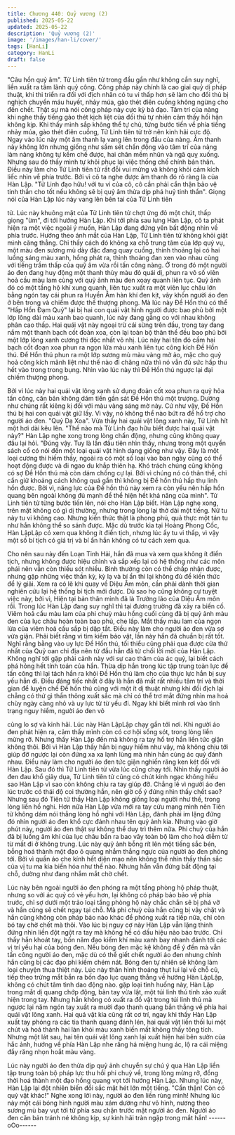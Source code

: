 ```yaml
---
title: Chương 440: Quỷ vương (2)
published: 2025-05-22
updated: 2025-05-22
description: 'Quỷ vương (2)'
image: '/images/han-li/cover/'
tags: [HanLi]
category: HanLi
draft: false
---
```


"Câu hồn quỷ âm".
Tử Linh tiên tử trong đầu gần như không cần suy nghĩ, liền xuất
ra tâm lãnh quỷ công.
Công pháp này chính là cao giai quỷ dị pháp thuật, khi thi triển ra
đối với địch nhân có tu vi thấp hơn sẽ làm cho đối thủ bị nghịch
chuyển máu huyết, nhảy múa, gào thét điên cuồng không ngừng
cho đến chết. Thật sự mà nói công pháp này cực kỳ bá đạo.
Tâm trí của nàng khi nghe thấy tiếng gào thét kịch liệt của đối thủ
tự nhiên cảm thấy hối hận không kịp.
Khi thấy mình sắp không thể tự chủ, từng bước tiến về phía tiếng
nhảy múa, gào thét điên cuồng, Tử Linh tiên tử trở nên kinh hãi
cực độ.
Ngay vào lúc này một âm thanh lạ vang lên trong đầu của nàng.
Âm thanh này không lớn nhưng giống như sầm sét chấn động
vào tâm trí của nàng làm nàng không tự kềm chế được, hai chân
mềm nhũn và ngã quỵ xuống.
Nhưng sau đó thấy mình tự khôi phục lại việc thống chế chính
bản thân. Điều này làm cho Tử Linh tiên tử rất đỗi vui mừng và
không khỏi cảm kích liếc nhìn về phía trước.
Bởi vì cô ta nghe được âm thanh đó rõ ràng là của Hàn Lập.
"Tử Linh đạo hữu! với tu vi của cô, cô cần phải cẩn thận bảo vệ
tinh thần cho tốt nếu không sẽ bị quỷ âm thừa dịp phá huỷ tinh
thần".
Giọng nói của Hàn Lập lúc này vang lên bên tai của Tử Linh tiên

tử.
Lúc này khuông mặt của Tử Linh tiên tử chợt ửng đỏ một chút,
thấp giọng "ừm", đi tới hướng Hàn Lập.
Khi tới phía sau lưng Hàn Lập, cô ta phát hiện ra một việc ngoài ý
muốn, Hàn Lập đang đứng yên bất động nhìn về phía trước.
Hướng theo ánh mắt của Hàn Lập, Tử Linh tiên tử không khỏi giật
mình căng thẳng.
Chỉ thấy cách đó không xa chỗ trung tâm của lớp quỷ vụ, một
màu đen sương mù dày đặc đang quay cuồng, thỉnh thoảng lại có
hai luồng sáng màu xanh, hồng phát ra, thỉnh thoảng đan xen vào
nhau cùng với tiếng trầm thấp của quỹ âm vừa rồi tấn công nàng.
Ở trong đó một người áo đen đang huy động một thanh thùy màu
đỏ quái dị, phun ra vô số viên hoả cầu màu lam cùng với quỷ ảnh
màu đen xoay quanh liên tục.
Quỷ ảnh đó có một tầng hộ khí xung quanh, liên tục xuất ra một
viên lục châu lớn bằng ngón tay cái phun ra Huyền Âm hàn khí
đen kịt, vây khốn người áo đen ở bên trong và chiếm được thế
thượng phong.
Mà lúc này Đề Hồn thú có thể "Hấp Hồn Đạm Quỷ" lại bị hai con
quái vật hình người được bao phủ bởi một lớp lông dài màu xanh
bao quanh, lúc này đang gằng co với nhau không phân cao thấp.
Hai quái vật này ngoại trừ cái sừng trên đầu, trong tay đang nắm
một thanh bạch cốt đoản xoa, còn lại toàn bộ thân thể đều bao
phủ bởi một lớp lông xanh cương thi độc nhất vô nhị. Lúc này hai
tên đó cầm hai bạch cốt đoạn xoa phun ra ngọn lửa màu xanh
liên tục công kích Đề Hồn thú.
Đề Hồn thú phun ra một lớp sương mù màu vàng mờ ảo, mặc
cho quỷ hoả công kích mãnh liệt như thế nào đi chăng nữa thì nó
vẫn đủ sức hấp thu hết vào trong trong bụng.
Nhìn vào lúc này thì Đề Hồn thú ngược lại đại chiếm thượng
phong.

Bởi vì lúc này hai quái vật lông xanh sử dụng đoản cốt xoa phun
ra quỷ hỏa tấn công, căn bản không dám tiến gần sát Đề Hồn thú
một trượng. Dường như chúng rất kiêng kị đối với màu vàng sáng
mờ này.
Cứ như vậy, Đề Hồn thú bị hai con quái vật giữ lấy. Vì vậy, nó
không thể nào bứt ra để hổ trợ cho người áo đen.
"Quỷ Dạ Xoa".
Vừa thấy hai quái vật lông xanh này, Tử Linh hít một hơi dài kêu
lên.
"Thế nào mà Tử Linh đạo hữu biết được hai quái vật này?" Hàn
Lập nghe xong trong lòng chấn động, nhưng cũng không quay
đầu lại hỏi.
"Đúng vậy. Tuy là lần đầu tiên nhìn thấy, nhưng trong một quyển
sách cổ có nói đến một loại quái vật hình dạng giống như vậy.
Đây là một loại cương thi hiếm thấy, ngoài ra có một số loại vào
ban ngày cũng có thể hoạt động được và đi ngao du khắp thiên
hạ. Khó trách chúng cũng không có sợ Đề Hồn thú mà còn dám
chống cự lại. Bởi vì chúng nó có thân thể, chỉ cần giữ khoảng
cách không quá gần thì không bị Đề hồn thú hấp thụ linh hồn
được. Bởi vì, năng lực của Đề hồn thú này xem ra còn yếu nên
hấp hồn quang bên ngoài không đủ mạnh để thể hiện hết khả
năng của mình".
Tử Linh tiên tử từng bước tiến lên, nói cho Hàn Lập biết.
Hàn Lập nghe xong, trên mặt không có gì dị thường, nhưng trong
lòng lại thở dài một tiếng.
Nữ tu này tu vi không cao. Nhưng kiến thức thật là phong phú,
quả thực một tán tu như hắn không thể so sánh được.
Mặc dù trước kia tại Hoàng Phong Cốc, Hàn LậpLập có xem qua
không ít điển tịch, nhưng lúc ấy tu vi thấp, vì vậy một số bí tịch có
giá trị và bí ẩn hắn không có tư cách xem qua.

Cho nên sau này đến Loạn Tinh Hải, hắn đã mua và xem qua
không ít điển tịch, nhưng không được hiệu chỉnh và sắp xếp lại có
hệ thống như các môn phái nên vẫn còn thiếu sót nhiều.
Bình thường còn có thể chấp nhận được, nhưng gặp những việc
thần kỳ, kỳ lạ và bí ẩn thì lại không đủ để kiến thức để lý giải.
Xem ra có lẽ khi quay về Diệu Âm môn, cần phải dành thời gian
nghiên cứu lại hệ thống bí tịch mới được. Dù sao họ cũng không
cự tuyệt việc này, bởi vì, Hiện tại bản thân mình đã là Trưởng lão
của Diệu Âm môn rồi.
Trong lúc Hàn Lập đang suy nghĩ thì tại đương trường đã xảy ra
biến cố.
Viêm hoả cầu màu lam của phi chuỳ màu hồng cuối cùng đã bị
quỷ ảnh màu đen của lục châu hoàn toàn bao phủ, che lấp. Mắt
thấy màu lam của ngọn lửa của viêm hoả cầu sắp bị dập tắt.
Điều này làm cho người áo đen vừa sợ vừa giận. Phải biết rằng
vì tìm kiếm bảo vật, lần này hắn đã chuẩn bị rất tốt.
Nghĩ rằng bằng vào uy lực Đề Hồn thú, tối thiểu cũng phải qua
được cửa thứ nhất của Quỷ oan chi địa nên từ đầu hắn đã từ chối
lời mời của Hàn Lập.
Không nghĩ tới gặp phải cảnh này với sự cao thâm của ác quỷ, lại
biết cách phá hỏng hết tính toán của hắn.
Thừa dịp hắn trong lúc tập trung toàn lực để tấn công thì lại tách
hắn ra khỏi Đề Hồn thú làm cho của thực lực hắn bị suy yếu hẳn
đi.
Điều đáng tiếc nhất ở đây là hắn đã mất rất nhiều tâm trí và thời
gian để luyện chế Đề hồn thú cùng với một ít dị thuật nhưng khi
đối địch lại chẳng có thứ gì thần thông xuất sắc mà chỉ có thể trơ
mắt đứng nhìn ma hoả chùy ngày càng nhỏ và uy lực từ từ yếu đi.
Ngay khi biết mình rơi vào tình trạng nguy hiểm, người áo đen vô

cùng lo sợ và kinh hãi.
Lúc này Hàn LậpLập chạy gần tới nơi. Khi người áo đen phát hiện
ra, cảm thấy mình còn có cơ hội sống sót, trong lòng liền mừng
rỡ. Nhưng thấy Hàn Lập đến mà không ra tay hổ trợ hắn liền tức
giận không thôi.
Bởi vì Hàn Lập thấy hắn bị nguy hiểm như vậy, mà không chịu tới
giúp đỡ ngược lại còn đứng xa xa lạnh lùng mà nhìn hắn cùng ác
quỷ đánh nhau. Điều này làm cho người áo đen tức giận nghiến
răng ken két đối với Hàn Lập.
Sau đó thì Tử Linh tiên tử vừa lúc cũng chạy tới.
Nhìn thấy người áo đen đau khổ giãy dụa, Tử Linh tiên tử cũng có
chút kinh ngạc không hiểu sao Hàn Lập vì sao còn không chịu ra
tay giúp đỡ.
Chẳng lẽ vì người áo đen lúc trước có thái độ coi thường hắn,
nên giờ cố ý đứng nhìn thấy chết sao?
Nhưng sau đó Tiên tử thấy Hàn Lập không giống loại người như
thế, trong lòng liền hồ nghi.
Hơn nữa Hàn Lập vừa mới ra tay cứu mạng mình nên Tiên tử
không dám nói thẳng lòng hồ nghi với Hàn Lập, đành phải im lặng
đứng đó nhìn người áo đen khổ cực đánh nhau tên quỷ ảnh kia.
Nhưng vào giờ phút này, người áo đen thật sự không thể duy trì
thêm nữa. Phi chuỳ của hắn đã bị luồng âm khí của lục châu bắn
ra bao vây toàn bộ làm cho hoả diễm từ từ mất đi ở không trung.
Lúc này quỷ ảnh bỗng rít lên một tiếng sắc bén, bỗng hoá thành
một đạo ô quang nhắm thẳng ngực của người áo đen phóng tới.
Bởi vì quần áo che kính hết diện mạo nên không thể nhìn thấy
thần sắc của vị tu ma kia biến hóa như thế nào.
Nhưng hắn vẫn đứng bất động tại chỗ, dường như đang nhắm
mắt chờ chết.

Lúc này bên ngoài người áo đen phóng ra một tầng phòng hộ
pháp thuật, nhưng so với ác quỷ có vẻ yếu hơn, lại không có
pháp bảo bảo vệ phía trước, chỉ sợ dưới một trảo loại tầng phòng
hộ này chắc chắn sẽ bị phá vỡ và hắn cũng sẽ chết ngay tại chỗ.
Mà phi chuỳ của hắn cũng bị vây chặt và hắn cũng không còn
pháp bảo nào khác để phóng xuất ra tiếp nữa, chỉ còn bó tay chờ
chết mà thôi.
Vào lúc bị nguy cơ này Hàn Lập vẫn lặng thinh đứng nhìn liền đột
ngột ra tay mà không hề có dấu hiệu nào báo trước.
Chỉ thấy hắn khoát tay, bốn năm đạo kiếm khí màu xanh bay
nhanh đánh tới các vị trí yếu hại của bóng đen.
Nếu bóng đen mặc kệ không để ý đến mà vẫn tấn công người áo
đen, mặc dù có thể giết chết người áo đen nhưng chính hắn cũng
bị các đạo phi kiếm chém nát.
Bóng đen tự nhiên sẽ không làm loại chuyện thua thiệt này. Lúc
này thân hình thoáng thụt lui lại về chỗ cũ, tiếp theo trừng mắt
bắn ra bốn đạo lục quang thẳng về hướng Hàn LậpLập, không có
chút tâm tình dao động nào.
gặp loại tình huống này, Hàn Lập trong mắt dị quang chớp động,
bàn tay vừa lật, một túi linh thú tinh xảo xuất hiện trong tay.
Nhưng hắn không có xuất ra đồ vật trong túi linh thú mà ngược lại
năm ngón tay xuất ra mười đạo thanh quang bắn thẳng về phía
hai quái vật lông xanh.
Hai quá vật kia cũng rất cơ trí, ngay khi thấy Hàn Lập xuất tay
phóng ra các tia thanh quang đánh lén, hai quái vật liền thối lui
một chút và hoá thành hai làn khói màu xanh biến mất không thấy
tông tích.
Nhưng một lát sau, hai tên quái vật lông xanh lại xuất hiện hai bên
sườn của hắc ảnh, hướng về phía Hàn Lập nhe răng há miệng
hung ác, lộ ra cái miệng đầy răng nhọn hoắt màu vàng.

Lúc này người áo đen thừa dịp quỷ ảnh chuyển sự chú ý qua Hàn
Lập liền tập trung toàn bộ pháp lực thu hồi phi chuỳ về, trong lòng
mừng rỡ, đồng thời hoá thành một đạo hồng quang vọt tới hướng
Hàn Lập.
Nhưng lúc này, Hàn Lập lại đột nhiên biến đổi sắc mặt hét lớn một
tiếng.
"Cẩn thận! Còn có quỷ vật khác!"
Nghe xong lời này, người áo đen liền rùng mình! Nhưng lúc này
một cái bóng hình người màu xám dường như vô hình, nương
theo sương mù bay vụt tới từ phía sau chặn trước mặt người áo
đen.
Người áo đen căn bản tránh né không kịp, sự kinh hãi tràn ngập
trong mắt hắn!
------oOo------
